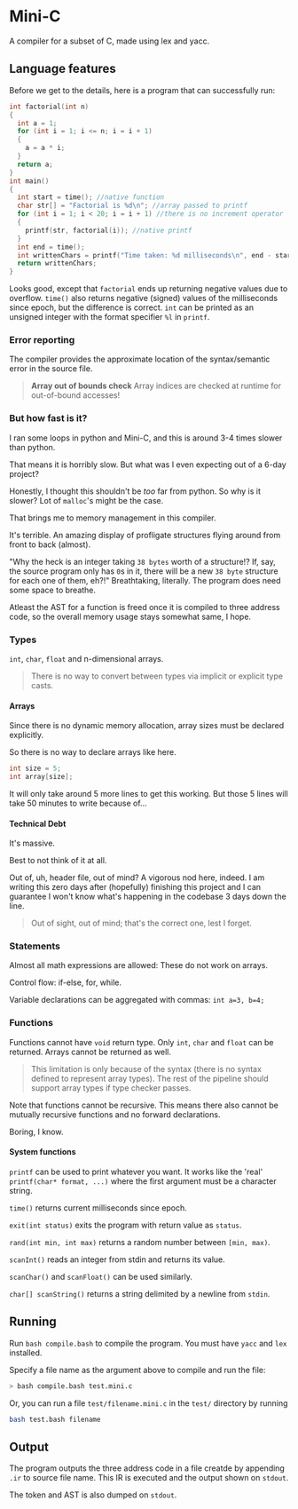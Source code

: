 # Mini-C

A compiler for a subset of C, made using lex and yacc.

## Language features

Before we get to the details, here is a program that can successfully run:

```c
int factorial(int n)
{
  int a = 1;
  for (int i = 1; i <= n; i = i + 1)
  {
    a = a * i;
  }
  return a;
}
int main()
{
  int start = time(); //native function
  char str[] = "Factorial is %d\n"; //array passed to printf
  for (int i = 1; i < 20; i = i + 1) //there is no increment operator
  {
    printf(str, factorial(i)); //native printf
  }
  int end = time();
  int writtenChars = printf("Time taken: %d milliseconds\n", end - start);
  return writtenChars;
}
```

Looks good, except that `factorial` ends up returning negative values due to overflow.
`time()` also returns negative (signed) values of the milliseconds since epoch, but the difference is correct. `int` can be printed as an unsigned integer with the format specifier `%l` in `printf`.

### Error reporting

The compiler provides the approximate location of the syntax/semantic error in the source file.

> **Array out of bounds check**
> Array indices are checked at runtime for out-of-bound accesses!

### But how fast is it?

I ran some loops in python and Mini-C, and this is around 3-4 times slower than python.

That means it is horribly slow. But what was I even expecting out of a 6-day project?

Honestly, I thought this shouldn't be _too_ far from python. So why is it slower? Lot of `malloc`'s might be the case.

That brings me to memory management in this compiler.

It's terrible. An amazing display of profligate structures flying around from front to back (almost).

"Why the heck is an integer taking `38 bytes` worth of a structure!? If, say, the source program only has `0`s in it, there will be a new `38 byte` structure for each one of them, eh?!" Breathtaking, literally. The program does need some space to breathe.

Atleast the AST for a function is freed once it is compiled to three address code, so the overall memory usage stays somewhat same, I hope.

### Types

`int`, `char`, `float` and n-dimensional arrays.

> There is no way to convert between types via implicit or explicit type casts.

#### Arrays

Since there is no dynamic memory allocation, array sizes must be declared explicitly.

So there is no way to declare arrays like here.

```c
int size = 5;
int array[size];
```

It will only take around 5 more lines to get this working. But those 5 lines will take 50 minutes to write because of...

#### Technical Debt

It's massive.

Best to not think of it at all.

Out of, uh, header file, out of mind? A vigorous nod here, indeed. I am writing this zero days after (hopefully) finishing this project and I can guarantee I won't know what's happening in the codebase 3 days down the line.

> Out of sight, out of mind; that's the correct one, lest I forget.

### Statements

Almost all math expressions are allowed: These do not work on arrays.

Control flow: if-else, for, while.

Variable declarations can be aggregated with commas: `int a=3, b=4;`

### Functions

Functions cannot have `void` return type. Only `int`, `char` and `float` can be returned. Arrays cannot be returned as well.

> This limitation is only because of the syntax (there is no syntax defined to represent array types). The rest of the pipeline should support array types if type checker passes.

Note that functions cannot be recursive. This means there also cannot be mutually recursive functions and no forward declarations.

Boring, I know.

#### System functions

`printf` can be used to print whatever you want. It works like the 'real' `printf(char* format, ...)` where the first argument must be a character string.

`time()` returns current milliseconds since epoch.

`exit(int status)` exits the program with return value as `status`.

`rand(int min, int max)` returns a random number between `[min, max)`.

`scanInt()` reads an integer from stdin and returns its value.

`scanChar()` and `scanFloat()` can be used similarly.

`char[] scanString()` returns a string delimited by a newline from `stdin`.

## Running

Run `bash compile.bash` to compile the program. You must have `yacc` and `lex` installed.

Specify a file name as the argument above to compile and run the file:

```bash
> bash compile.bash test.mini.c
```

Or, you can run a file `test/filename.mini.c` in the `test/` directory by running

```bash
bash test.bash filename
```

## Output

The program outputs the three address code in a file creatde by appending `.ir` to source file name. This IR is executed and the output shown on `stdout`.

The token and AST is also dumped on `stdout`.
